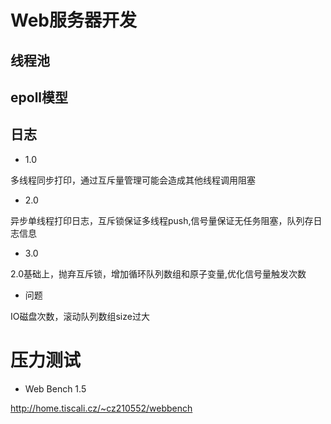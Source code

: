 # Web服务器开发
## 线程池
## epoll模型
## 日志
- 1.0


多线程同步打印，通过互斥量管理可能会造成其他线程调用阻塞
- 2.0

 
异步单线程打印日志，互斥锁保证多线程push,信号量保证无任务阻塞，队列存日志信息
- 3.0


2.0基础上，抛弃互斥锁，增加循环队列数组和原子变量,优化信号量触发次数

- 问题

IO磁盘次数，滚动队列数组size过大

# 压力测试
- Web Bench 1.5


http://home.tiscali.cz/~cz210552/webbench
